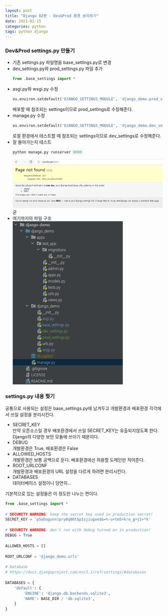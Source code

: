 ```yaml
---
layout: post
title: "Django 02편 - Dev&Prod 환경 분리하기"
date: 2021-02-15
categories: python
tags: python django
---
```


### Dev&Prod settings.py 만들기
- 기존 settings.py 파일명을 base_settings.py로 변경
- dev_settings.py와 prod_settings.py 파일 추가
    ```python
    from .base_settings import *
    ```
- asgi.py와 wsgi.py 수정
    ```python
    os.environ.setdefault('DJANGO_SETTINGS_MODULE', 'django_demo.prod_settings')
    ```
    배포할 때 참조되는 settings이므로 prod_settings로 수정해준다.
- manage.py 수정
    ```python
    os.environ.setdefault('DJANGO_SETTINGS_MODULE', 'django_demo.dev_settings')
    ```
    로컬 환경에서 테스트할 때 참조되는 settings이므로 dev_settings로 수정해준다.
- 잘 돌아가는지 테스트
    ```python
    python manage.py runserver 8000
    ```
    ![사진](/assets/imgs/posts/python/django-02-001.png)
    굳
- 여기까지의 파일 구조  
    ![사진](/assets/imgs/posts/python/django-02-002.png)

### settings.py 내용 찢기
공통으로 사용되는 설정은 base_settings.py에 남겨두고 개발환경과 배포환경 각각에서 쓰일 설정을 분리시킨다.
- SECRET_KEY  
    만약 오픈소스일 경우 배포환경에서 쓰일 SECRET_KEY는 유출되지않도록 한다. Django의 다양한 보안 모듈에 쓰이기 때문이다.
- DEBUG  
    개발환경은 True, 배포환경은 False
- ALLOWED_HOSTS  
    개발환경은 보통 공백으로 둔다. 배포환경에선 허용할 도메인만 적어준다.
- ROOT_URLCONF  
    개발환경과 배포환경의 URL 설정을 다르게 하려면 분리시킨다.
- DATABASES  
    데이터베이스 설정이니 당연히...

기본적으로 있는 설정들은 이 정도만 나누는 편이다.
```python
from .base_settings import *

# SECURITY WARNING: keep the secret key used in production secret!
SECRET_KEY = 'p5abugunn)pry8q86t$p1sjiugxe$&=%-u+tm5+k!e_g+j1+*k'

# SECURITY WARNING: don't run with debug turned on in production!
DEBUG = True

ALLOWED_HOSTS = []

ROOT_URLCONF = 'django_demo.urls'

# Database
# https://docs.djangoproject.com/en/3.1/ref/settings/#databases

DATABASES = {
    'default': {
        'ENGINE': 'django.db.backends.sqlite3',
        'NAME': BASE_DIR / 'db.sqlite3',
    }
}
```
